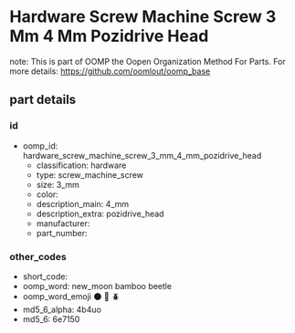 # Hardware Screw Machine Screw 3 Mm 4 Mm Pozidrive Head  

note: This is part of OOMP the Oopen Organization Method For Parts. For more details: https://github.com/oomlout/oomp_base

##  part details





### id
* oomp_id: hardware_screw_machine_screw_3_mm_4_mm_pozidrive_head
  * classification: hardware
  * type: screw_machine_screw
  * size: 3_mm
  * color: 
  * description_main: 4_mm
  * description_extra: pozidrive_head
  * manufacturer: 
  * part_number: 

### other_codes
* short_code: 
* oomp_word: new_moon bamboo beetle
* oomp_word_emoji :new_moon: :bamboo: :beetle:
* md5_6_alpha: 4b4uo
* md5_6: 6e7150